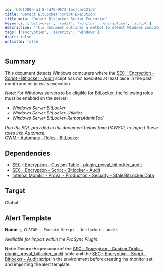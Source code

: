 ```yaml
---
id: 'b6bf288a-a1f5-4d76-9973-1ecfca5521a5'
title: 'Detect BitLocker Script Execution'
title_meta: 'Detect BitLocker Script Execution'
keywords: ['bitlocker', 'audit', 'monitor', 'encryption', 'script']
description: 'This document outlines a method to detect Windows computers where the BitLocker audit script has not executed in the past month and initiates its execution. It also details the necessary roles for Windows servers to support BitLocker and provides links to related SQL scripts for role import in Automate.'
tags: ['encryption', 'security', 'windows']
draft: false
unlisted: false
---
```


## Summary

This document detects Windows computers where the [SEC - Encryption - Script - Bitlocker - Audit](<../scripts/Bitlocker - Audit.md>) script has not executed at least once in the past month and initiates its execution.

*Note:* For Windows servers to be eligible for BitLocker, the following roles must be enabled on the server:

- *Windows Server BitLocker*
- *Windows Server BitLocker-Utilities*
- *Windows Server BitLocker-RemoteAdminTool*

*Run the SQL provided in the document below from RAWSQL to import these roles into Automate:*  
[CWM - Automate - Roles - BitLocker](https://proval.itglue.com/DOC-5078775-17817010)

## Dependencies

- [SEC - Encryption - Custom Table - plugin_proval_bitlocker_audit](<../tables/plugin_proval_bitlocker_audit.md>)  
- [SEC - Encryption - Script - Bitlocker - Audit](<../scripts/Bitlocker - Audit.md>)  
- [Internal Monitor - ProVal - Production - Security - Stale BitLocker Data](<./Security - Stale Bitlocker Data.md>)  

## Target

Global  

## Alert Template

**Name**: `△ CUSTOM - Execute Script - Bitlocker - Audit`  

*Available for import within the ProSync Plugin.*

Note: Ensure the presence of the [SEC - Encryption - Custom Table - plugin_proval_bitlocker_audit](<../tables/plugin_proval_bitlocker_audit.md>) table and the [SEC - Encryption - Script - Bitlocker - Audit](<../scripts/Bitlocker - Audit.md>) script in the environment before creating the monitor set and importing the alert template.
